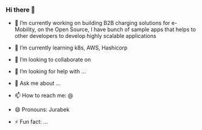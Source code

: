 ### Hi there 👋


- 🔭 I’m currently working on building B2B charging solutions for e-Mobility, on the Open Source, I have bunch of sample apps that helps to other developers to develop highly scalable applications

- 🌱 I’m currently learning k8s, AWS, Hashicorp
- 👯 I’m looking to collaborate on 
- 🤔 I’m looking for help with ...
- 💬 Ask me about ...
- 📫 How to reach me: @
- 😄 Pronouns: Jurabek
- ⚡ Fun fact: ...

